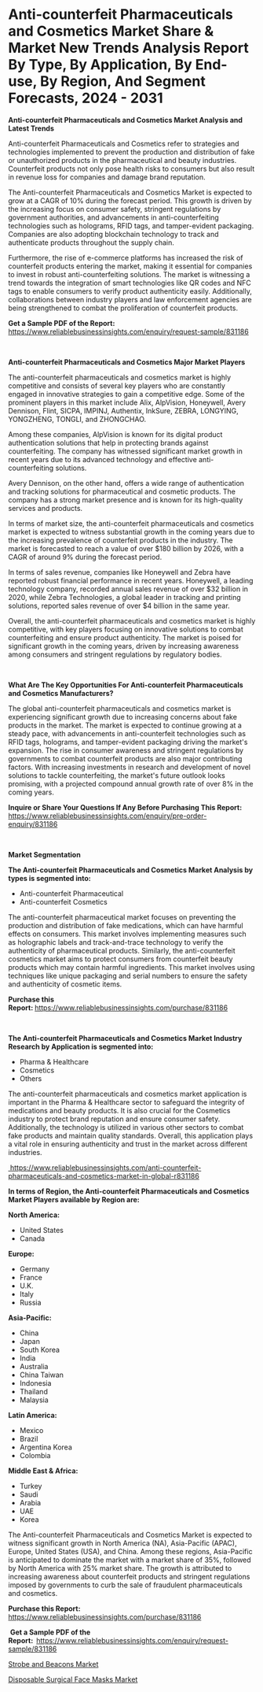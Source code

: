 <p><h1>Anti-counterfeit Pharmaceuticals and Cosmetics Market Share & Market New Trends Analysis Report By Type, By Application, By End-use, By Region, And Segment Forecasts, 2024 - 2031</h1></p><p><strong>Anti-counterfeit Pharmaceuticals and Cosmetics Market Analysis and Latest Trends</strong></p>
<p><p>Anti-counterfeit Pharmaceuticals and Cosmetics refer to strategies and technologies implemented to prevent the production and distribution of fake or unauthorized products in the pharmaceutical and beauty industries. Counterfeit products not only pose health risks to consumers but also result in revenue loss for companies and damage brand reputation.</p><p>The Anti-counterfeit Pharmaceuticals and Cosmetics Market is expected to grow at a CAGR of 10% during the forecast period. This growth is driven by the increasing focus on consumer safety, stringent regulations by government authorities, and advancements in anti-counterfeiting technologies such as holograms, RFID tags, and tamper-evident packaging. Companies are also adopting blockchain technology to track and authenticate products throughout the supply chain.</p><p>Furthermore, the rise of e-commerce platforms has increased the risk of counterfeit products entering the market, making it essential for companies to invest in robust anti-counterfeiting solutions. The market is witnessing a trend towards the integration of smart technologies like QR codes and NFC tags to enable consumers to verify product authenticity easily. Additionally, collaborations between industry players and law enforcement agencies are being strengthened to combat the proliferation of counterfeit products.</p></p>
<p><strong>Get a Sample PDF of the Report:&nbsp;</strong> <a href="https://www.reliablebusinessinsights.com/enquiry/request-sample/831186">https://www.reliablebusinessinsights.com/enquiry/request-sample/831186</a></p>
<p>&nbsp;</p>
<p><strong>Anti-counterfeit Pharmaceuticals and Cosmetics Major Market Players</strong></p>
<p><p>The anti-counterfeit pharmaceuticals and cosmetics market is highly competitive and consists of several key players who are constantly engaged in innovative strategies to gain a competitive edge. Some of the prominent players in this market include Alix, AlpVision, Honeywell, Avery Dennison, Flint, SICPA, IMPINJ, Authentix, InkSure, ZEBRA, LONGYING, YONGZHENG, TONGLI, and ZHONGCHAO.</p><p>Among these companies, AlpVision is known for its digital product authentication solutions that help in protecting brands against counterfeiting. The company has witnessed significant market growth in recent years due to its advanced technology and effective anti-counterfeiting solutions.</p><p>Avery Dennison, on the other hand, offers a wide range of authentication and tracking solutions for pharmaceutical and cosmetic products. The company has a strong market presence and is known for its high-quality services and products.</p><p>In terms of market size, the anti-counterfeit pharmaceuticals and cosmetics market is expected to witness substantial growth in the coming years due to the increasing prevalence of counterfeit products in the industry. The market is forecasted to reach a value of over $180 billion by 2026, with a CAGR of around 9% during the forecast period.</p><p>In terms of sales revenue, companies like Honeywell and Zebra have reported robust financial performance in recent years. Honeywell, a leading technology company, recorded annual sales revenue of over $32 billion in 2020, while Zebra Technologies, a global leader in tracking and printing solutions, reported sales revenue of over $4 billion in the same year.</p><p>Overall, the anti-counterfeit pharmaceuticals and cosmetics market is highly competitive, with key players focusing on innovative solutions to combat counterfeiting and ensure product authenticity. The market is poised for significant growth in the coming years, driven by increasing awareness among consumers and stringent regulations by regulatory bodies.</p></p>
<p>&nbsp;</p>
<p><strong>What Are The Key Opportunities For Anti-counterfeit Pharmaceuticals and Cosmetics Manufacturers?</strong></p>
<p><p>The global anti-counterfeit pharmaceuticals and cosmetics market is experiencing significant growth due to increasing concerns about fake products in the market. The market is expected to continue growing at a steady pace, with advancements in anti-counterfeit technologies such as RFID tags, holograms, and tamper-evident packaging driving the market's expansion. The rise in consumer awareness and stringent regulations by governments to combat counterfeit products are also major contributing factors. With increasing investments in research and development of novel solutions to tackle counterfeiting, the market's future outlook looks promising, with a projected compound annual growth rate of over 8% in the coming years.</p></p>
<p><strong>Inquire or Share Your Questions If Any Before Purchasing This Report:</strong> <a href="https://www.reliablebusinessinsights.com/enquiry/pre-order-enquiry/831186">https://www.reliablebusinessinsights.com/enquiry/pre-order-enquiry/831186</a></p>
<p>&nbsp;</p>
<p><strong>Market Segmentation</strong></p>
<p><strong>The Anti-counterfeit Pharmaceuticals and Cosmetics Market Analysis by types is segmented into:</strong></p>
<p><ul><li>Anti-counterfeit Pharmaceutical</li><li>Anti-counterfeit Cosmetics</li></ul></p>
<p><p>The anti-counterfeit pharmaceutical market focuses on preventing the production and distribution of fake medications, which can have harmful effects on consumers. This market involves implementing measures such as holographic labels and track-and-trace technology to verify the authenticity of pharmaceutical products. Similarly, the anti-counterfeit cosmetics market aims to protect consumers from counterfeit beauty products which may contain harmful ingredients. This market involves using techniques like unique packaging and serial numbers to ensure the safety and authenticity of cosmetic items.</p></p>
<p><strong>Purchase this Report:&nbsp;</strong><a href="https://www.reliablebusinessinsights.com/purchase/831186">https://www.reliablebusinessinsights.com/purchase/831186</a></p>
<p>&nbsp;</p>
<p><strong>The Anti-counterfeit Pharmaceuticals and Cosmetics Market Industry Research by Application is segmented into:</strong></p>
<p><ul><li>Pharma & Healthcare</li><li>Cosmetics</li><li>Others</li></ul></p>
<p><p>The anti-counterfeit pharmaceuticals and cosmetics market application is important in the Pharma & Healthcare sector to safeguard the integrity of medications and beauty products. It is also crucial for the Cosmetics industry to protect brand reputation and ensure consumer safety. Additionally, the technology is utilized in various other sectors to combat fake products and maintain quality standards. Overall, this application plays a vital role in ensuring authenticity and trust in the market across different industries.</p></p>
<p><a href="https://www.reliablebusinessinsights.com/anti-counterfeit-pharmaceuticals-and-cosmetics-market-in-global-r831186">&nbsp;https://www.reliablebusinessinsights.com/anti-counterfeit-pharmaceuticals-and-cosmetics-market-in-global-r831186</a></p>
<p><strong>In terms of Region, the Anti-counterfeit Pharmaceuticals and Cosmetics Market Players available by Region are:</strong></p>
<p>
    <p> <strong> North America: </strong>
        <ul>
            <li>United States</li>
            <li>Canada</li>
        </ul>
        </p> 
    <p> <strong> Europe: </strong>
        <ul>
            <li>Germany</li>
            <li>France</li>
            <li>U.K.</li>
            <li>Italy</li>
            <li>Russia</li>
        </ul>
        </p> 
    <p> <strong> Asia-Pacific: </strong>
        <ul>
            <li>China</li>
            <li>Japan</li>
            <li>South Korea</li>
            <li>India</li>
            <li>Australia</li>
            <li>China Taiwan</li>
            <li>Indonesia</li>
            <li>Thailand</li>
            <li>Malaysia</li>
        </ul>
        </p> 
    <p> <strong> Latin America: </strong>
        <ul>
            <li>Mexico</li>
            <li>Brazil</li>
            <li>Argentina Korea</li>
            <li>Colombia</li>
        </ul>
        </p> 
    <p> <strong> Middle East & Africa: </strong>
        <ul>
            <li>Turkey</li>
            <li>Saudi</li>
            <li>Arabia</li>
            <li>UAE</li>
            <li>Korea</li>
        </ul>
    </p>
    </p>
<p><p>The Anti-counterfeit Pharmaceuticals and Cosmetics Market is expected to witness significant growth in North America (NA), Asia-Pacific (APAC), Europe, United States (USA), and China. Among these regions, Asia-Pacific is anticipated to dominate the market with a market share of 35%, followed by North America with 25% market share. The growth is attributed to increasing awareness about counterfeit products and stringent regulations imposed by governments to curb the sale of fraudulent pharmaceuticals and cosmetics.</p></p>
<p><strong>Purchase this Report: </strong><a href="https://www.reliablebusinessinsights.com/purchase/831186">https://www.reliablebusinessinsights.com/purchase/831186</a></p>
<p>&nbsp;<strong>Get a Sample PDF of the Report:&nbsp;&nbsp;</strong><a href="https://www.reliablebusinessinsights.com/enquiry/request-sample/831186">https://www.reliablebusinessinsights.com/enquiry/request-sample/831186</a></p>
<p><strong></strong></p>
<p><p><a href="https://issuu.com/reportprime-2/docs/strobe-and-beacons-market-size-2030.pptx">Strobe and Beacons Market</a></p><p><a href="https://github.com/gracielawharr/Market-Research-Report-List-1/blob/main/disposable-surgical-face-masks-market.md">Disposable Surgical Face Masks Market</a></p></p>